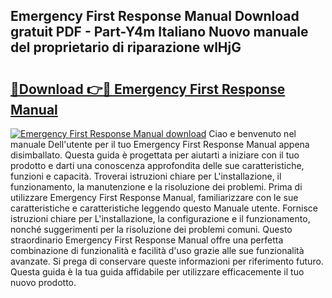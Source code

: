 ## Emergency First Response Manual Download gratuit PDF - Part-Y4m Italiano Nuovo manuale del proprietario di riparazione wlHjG

# <h2><a href="http://dfd3rp.blite.top/?on=Emergency+First+Response+Manual">🔗Download 👉🔴 Emergency First Response Manual</a></h2>

[![Emergency First Response Manual download](https://i.imgur.com/lujVjoI.png)](http://dfd3rp.blite.top/?on=Emergency+First+Response+Manual)
Ciao e benvenuto nel manuale Dell'utente per il tuo Emergency First Response Manual appena disimballato. Questa guida è progettata per aiutarti a iniziare con il tuo prodotto e darti una conoscenza approfondita delle sue caratteristiche, funzioni e capacità. Troverai istruzioni chiare per L'installazione, il funzionamento, la manutenzione e la risoluzione dei problemi. Prima di utilizzare Emergency First Response Manual, familiarizzare con le sue caratteristiche e caratteristiche leggendo questo Manuale utente. Fornisce istruzioni chiare per L'installazione, la configurazione e il funzionamento, nonché suggerimenti per la risoluzione dei problemi comuni. Questo straordinario Emergency First Response Manual offre una perfetta combinazione di funzionalità e facilità d'uso grazie alle sue funzionalità avanzate. Si prega di conservare queste informazioni per riferimento futuro. Questa guida è la tua guida affidabile per utilizzare efficacemente il tuo nuovo prodotto.
